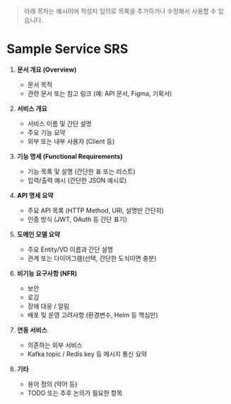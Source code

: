 > 아래 목차는 예시이며 작성자 임의로 목록을 추가하거나 수정해서 사용할 수 있습니다.

# Sample Service SRS

1. **문서 개요 (Overview)**

    * 문서 목적
    * 관련 문서 또는 참고 링크 (예: API 문서, Figma, 기획서)

2. **서비스 개요**

    * 서비스 이름 및 간단 설명
    * 주요 기능 요약
    * 외부 또는 내부 사용자 (Client 등)

3. **기능 명세 (Functional Requirements)**

    * 기능 목록 및 설명 (간단한 표 또는 리스트)
    * 입력/출력 예시 (간단한 JSON 예시로)

4. **API 명세 요약**

    * 주요 API 목록 (HTTP Method, URI, 설명만 간단히)
    * 인증 방식 (JWT, OAuth 등 간단 표기)

5. **도메인 모델 요약**

    * 주요 Entity/VO 이름과 간단 설명
    * 관계 또는 다이어그램(선택, 간단한 도식이면 충분)

6. **비기능 요구사항 (NFR)**

    * 보안
    * 로깅
    * 장애 대응 / 알림
    * 배포 및 운영 고려사항 (환경변수, Helm 등 핵심만)

7. **연동 서비스**

    * 의존하는 외부 서비스
    * Kafka topic / Redis key 등 메시지 통신 요약

8. **기타**

    * 용어 정의 (약어 등)
    * TODO 또는 추후 논의가 필요한 항목